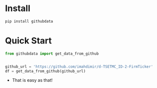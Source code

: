 # Install

```bash
pip install githubdata
```

# Quick Start

```python
from githubdata import get_data_from_github


github_url = 'https://github.com/imahdimir/d-TSETMC_ID-2-FirmTicker'
df = get_data_from_github(github_url)
```

- That is easy as that!
